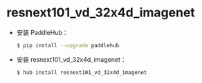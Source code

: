 # resnext101_vd_32x4d_imagenet
* 安装 PaddleHub：

    ```bash
    $ pip install --upgrade paddlehub
    ```

* 安装 resnext101_vd_32x4d_imagenet：

    ```bash
    $ hub install resnext101_vd_32x4d_imagenet
    ```
